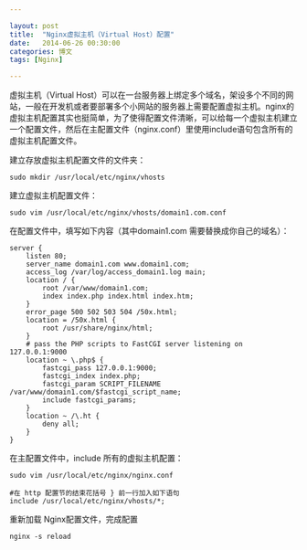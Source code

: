```yaml
---

layout: post
title:  "Nginx虚拟主机（Virtual Host）配置"
date:   2014-06-26 00:30:00
categories: 博文
tags: [Nginx]

---
```



虚拟主机（Virtual Host）可以在一台服务器上绑定多个域名，架设多个不同的网站，一般在开发机或者要部署多个小网站的服务器上需要配置虚拟主机。nginx的虚拟主机配置其实也挺简单，为了使得配置文件清晰，可以给每一个虚拟主机建立一个配置文件，然后在主配置文件（nginx.conf）里使用include语句包含所有的虚拟主机配置文件。

建立存放虚拟主机配置文件的文件夹：

	sudo mkdir /usr/local/etc/nginx/vhosts
	
建立虚拟主机配置文件：

	sudo vim /usr/local/etc/nginx/vhosts/domain1.com.conf

在配置文件中，填写如下内容（其中domain1.com 需要替换成你自己的域名）：

    server {
        listen 80;
        server_name domain1.com www.domain1.com;
        access_log /var/log/access_domain1.log main;
        location / {
        	root /var/www/domain1.com;
        	index index.php index.html index.htm;
        }
        error_page 500 502 503 504 /50x.html;
        location = /50x.html {
        	root /usr/share/nginx/html;
        }
        # pass the PHP scripts to FastCGI server listening on 127.0.0.1:9000
        location ~ \.php$ {
        	fastcgi_pass 127.0.0.1:9000;
        	fastcgi_index index.php;
        	fastcgi_param SCRIPT_FILENAME /var/www/domain1.com/$fastcgi_script_name;
        	include fastcgi_params;
        }
        location ~ /\.ht {
        	deny all;
        }
    }
    
在主配置文件中，include 所有的虚拟主机配置：

	sudo vim /usr/local/etc/nginx/nginx.conf
	
	#在 http 配置节的结束花括号 } 前一行加入如下语句
    include /usr/local/etc/nginx/vhosts/*;

重新加载 Nginx配置文件，完成配置

	nginx -s reload